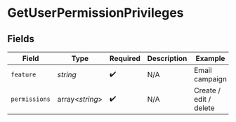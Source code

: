 # GetUserPermissionPrivileges


## Fields

| Field                  | Type                   | Required               | Description            | Example                |
| ---------------------- | ---------------------- | ---------------------- | ---------------------- | ---------------------- |
| `feature`              | *string*               | :heavy_check_mark:     | N/A                    | Email campaign         |
| `permissions`          | array<*string*>        | :heavy_check_mark:     | N/A                    | Create / edit / delete |